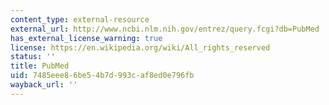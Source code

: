 ```yaml
---
content_type: external-resource
external_url: http://www.ncbi.nlm.nih.gov/entrez/query.fcgi?db=PubMed
has_external_license_warning: true
license: https://en.wikipedia.org/wiki/All_rights_reserved
status: ''
title: PubMed
uid: 7485eee8-6be5-4b7d-993c-af8ed0e796fb
wayback_url: ''
---
```

